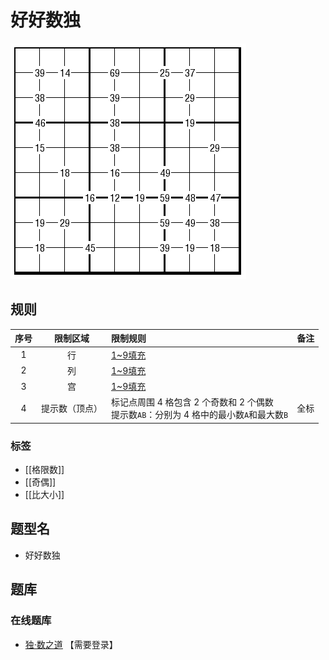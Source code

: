 # 好好数独

![题](../../../../images/sudoku/好好数独.png)

## 规则

| 序号  |  限制区域   | 限制规则                                                        | 备注  |
|:---:|:-------:|:------------------------------------------------------------|:---:|
|  1  |    行    | [1~9填充]                                                     |     |
|  2  |    列    | [1~9填充]                                                     |     |
|  3  |    宫    | [1~9填充]                                                     |     |
|  4  | 提示数（顶点） | 标记点周围 4 格包含 2 个奇数和 2 个偶数<br/>提示数`AB`：分别为 4 格中的最小数`A`和最大数`B` | 全标  |

### 标签

- [[格限数]]
- [[奇偶]]
- [[比大小]]

## 题型名

- 好好数独

## 题库

### 在线题库

- [独·数之道](http://www.sudokufans.org.cn/lx/game.index.php?type=clk3) 【需要登录】

[1~9填充]: ../../../../rules.md#1to9填充
